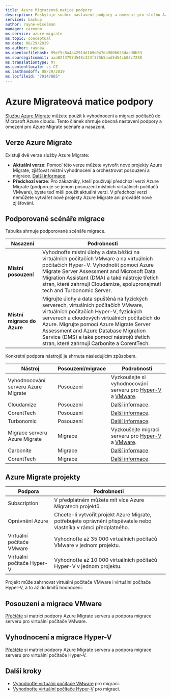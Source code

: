 ```yaml
---
title: Azure Migrateová matice podpory
description: Poskytuje souhrn nastavení podpory a omezení pro službu Azure Migrate.
services: backup
author: rayne-wiselman
manager: carmonm
ms.service: azure-migrate
ms.topic: conceptual
ms.date: 08/29/2019
ms.author: raynew
ms.openlocfilehash: 99ef5c8a4a4291dd1b9d047da9006623dacd0b53
ms.sourcegitcommit: aaa82f3797d548c324f375b5aad5d54cb03c7288
ms.translationtype: MT
ms.contentlocale: cs-CZ
ms.lasthandoff: 08/29/2019
ms.locfileid: "70147865"
---
```

# <a name="azure-migrate-support-matrix"></a>Azure Migrateová matice podpory

[Službu Azure Migrate](migrate-overview.md) můžete použít k vyhodnocení a migraci počítačů do Microsoft Azure cloudu. Tento článek shrnuje obecná nastavení podpory a omezení pro Azure Migrate scénáře a nasazení.


## <a name="azure-migrate-versions"></a>Verze Azure Migrate

Existují dvě verze služby Azure Migrate:

- **Aktuální verze**: Pomocí této verze můžete vytvořit nové projekty Azure Migrate, zjišťovat místní vyhodnocení a orchestrovat posouzení a migrace. [Další informace](whats-new.md#azure-migrate-new-version).
- **Předchozí verze**: Pro zákazníky, kteří používají předchozí verzi Azure Migrate (podporuje se jenom posouzení místních virtuálních počítačů VMware), byste teď měli použít aktuální verzi. V předchozí verzi nemůžete vytvářet nové projekty Azure Migrate ani provádět nové zjišťování.

## <a name="supported-migration-scenarios"></a>Podporované scénáře migrace

Tabulka shrnuje podporované scénáře migrace.

**Nasazení** | **Podrobnosti** 
--- | --- 
**Místní posouzení** | Vyhodnoťte místní úlohy a data běžící na virtuálních počítačích VMware a na virtuálních počítačích Hyper-V. Vyhodnotit pomocí Azure Migrate Server Assessment and Microsoft Data Migration Assistant (DMA) a také nástroje třetích stran, které zahrnují Cloudamize, spolupronajmutí tech and Turbonomic Server.
**Místní migrace do Azure** | Migrujte úlohy a data spuštěná na fyzických serverech, virtuálních počítačích VMware, virtuálních počítačích Hyper-V, fyzických serverech a cloudových virtuálních počítačích do Azure. Migrujte pomocí Azure Migrate Server Assessment and Azure Database Migration Service (DMS) a také pomocí nástrojů třetích stran, které zahrnují Carbonite a CorentTech.

Konkrétní podpora nástrojů je shrnuta následujícím způsobem.

**Nástroj** | **Posouzení/migrace** | **Podrobnosti**
--- | --- | ---
Vyhodnocování serveru Azure Migrate | Posouzení | Vyzkoušejte si vyhodnocování serveru pro [Hyper-V](tutorial-prepare-hyper-v.md) a [VMware](tutorial-prepare-vmware.md).
Cloudamize | Posouzení | [Další informace](https://www.cloudamize.com/platform#tab-0).
CorentTech | Posouzení | [Další informace](https://www.corenttech.com/).
Turbonomic | Posouzení | [Další informace](https://turbonomic.com/solutions/technologies/azure-cloud/).
Migrace serveru Azure Migrate | Migrace | Vyzkoušejte migraci serveru pro [Hyper-V](tutorial-migrate-hyper-v.md) a [VMware](tutorial-migrate-vmware.md).
Carbonite | Migrace | [Další informace](https://www.carbonite.com/data-protection-resources/resource/Datasheet/carbonite-migrate-for-microsoft-azure).
CorentTech | Migrace | [Další informace](https://www.corenttech.com/).


## <a name="azure-migrate-projects"></a>Azure Migrate projekty

**Podpora** | **Podrobnosti**
--- | ---
Subscription | V předplatném můžete mít více Azure Migratech projektů.
Oprávnění Azure | Chcete-li vytvořit projekt Azure Migrate, potřebujete oprávnění přispěvatele nebo vlastníka v rámci předplatného.
Virtuální počítače VMware  | Vyhodnoťte až 35 000 virtuálních počítačů VMware v jednom projektu.
Virtuální počítače Hyper-V | Vyhodnoťte až 10 000 virtuálních počítačů Hyper-V v jednom projektu.

Projekt může zahrnovat virtuální počítače VMware i virtuální počítače Hyper-V, a to až do limitů hodnocení.


## <a name="vmware-assessment-and-migration"></a>Posouzení a migrace VMware

[Přečtěte](migrate-support-matrix-vmware.md) si matrici podpory Azure Migrate serveru a podpora migrace serveru pro virtuální počítače VMware.

## <a name="hyper-v-assessment-and-migration"></a>Vyhodnocení a migrace Hyper-V

[Přečtěte](migrate-support-matrix-hyper-v.md) si matrici podpory Azure Migrate serveru a podpora migrace serveru pro virtuální počítače Hyper-V.


## <a name="next-steps"></a>Další kroky

- [Vyhodnoťte virtuální počítače VMware](tutorial-assess-vmware.md) pro migraci.
- [Vyhodnoťte virtuální počítače Hyper-V](tutorial-assess-hyper-v.md) pro migraci.

